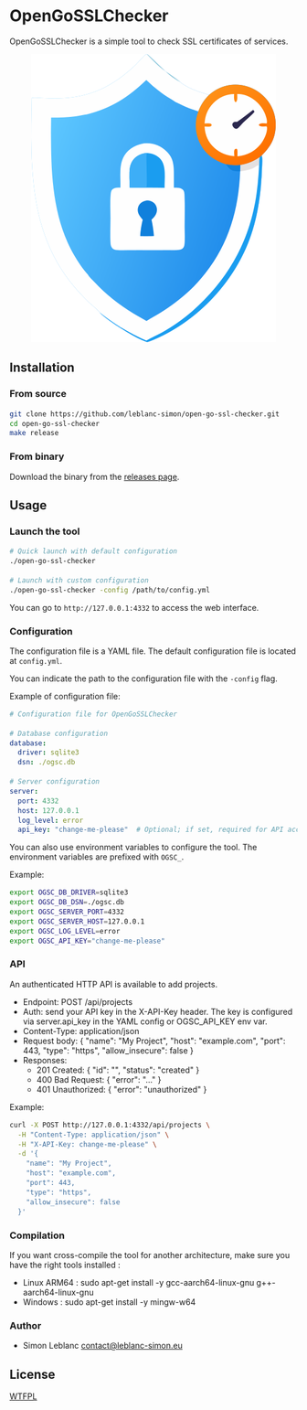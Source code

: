 # OpenGoSSLChecker

OpenGoSSLChecker is a simple tool to check SSL certificates of services.

<p align="center">
<img src="https://raw.githubusercontent.com/leblanc-simon/open-go-ssl-checker/main/static/img/logo.png">
</p>

## Installation

### From source

```bash
git clone https://github.com/leblanc-simon/open-go-ssl-checker.git
cd open-go-ssl-checker
make release
```

### From binary

Download the binary from the [releases page](https://github.com/leblanc-simon/open-go-ssl-checker/releases).

## Usage

### Launch the tool

```bash
# Quick launch with default configuration
./open-go-ssl-checker

# Launch with custom configuration
./open-go-ssl-checker -config /path/to/config.yml
```

You can go to `http://127.0.0.1:4332` to access the web interface.

### Configuration

The configuration file is a YAML file. The default configuration file is located at `config.yml`.

You can indicate the path to the configuration file with the `-config` flag.

Example of configuration file:

```yaml
# Configuration file for OpenGoSSLChecker

# Database configuration
database:
  driver: sqlite3
  dsn: ./ogsc.db

# Server configuration
server:
  port: 4332
  host: 127.0.0.1
  log_level: error
  api_key: "change-me-please"  # Optional; if set, required for API access
```

You can also use environment variables to configure the tool. The environment variables are prefixed with `OGSC_`.

Example:

```bash
export OGSC_DB_DRIVER=sqlite3
export OGSC_DB_DSN=./ogsc.db
export OGSC_SERVER_PORT=4332
export OGSC_SERVER_HOST=127.0.0.1
export OGSC_LOG_LEVEL=error
export OGSC_API_KEY="change-me-please"
```

### API

An authenticated HTTP API is available to add projects.

- Endpoint: POST /api/projects
- Auth: send your API key in the X-API-Key header. The key is configured via server.api_key in the YAML config or OGSC_API_KEY env var.
- Content-Type: application/json
- Request body:
  {
    "name": "My Project",
    "host": "example.com",
    "port": 443,
    "type": "https",
    "allow_insecure": false
  }
- Responses:
  - 201 Created: { "id": "<uuid>", "status": "created" }
  - 400 Bad Request: { "error": "..." }
  - 401 Unauthorized: { "error": "unauthorized" }

Example:

```bash
curl -X POST http://127.0.0.1:4332/api/projects \
  -H "Content-Type: application/json" \
  -H "X-API-Key: change-me-please" \
  -d '{
    "name": "My Project",
    "host": "example.com",
    "port": 443,
    "type": "https",
    "allow_insecure": false
  }'
```

### Compilation

If you want cross-compile the tool for another architecture, make sure you have the right tools installed :

* Linux ARM64 : sudo apt-get install -y gcc-aarch64-linux-gnu g++-aarch64-linux-gnu
* Windows : sudo apt-get install -y mingw-w64

### Author

* Simon Leblanc <contact@leblanc-simon.eu>

## License

[WTFPL](http://www.wtfpl.net/)
